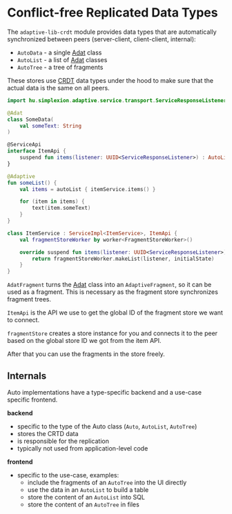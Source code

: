 # Conflict-free Replicated Data Types

The `adaptive-lib-crdt` module provides data types that are automatically synchronized between peers
(server-client, client-client, internal):

* `AutoData` - a single [Adat](../adat/readme.md) class
* `AutoList` - a list of [Adat](../adat/readme.md) classes
* `AutoTree` - a tree of fragments

These stores use [CRDT](https://en.wikipedia.org/wiki/Conflict-free_replicated_data_type) data types under the hood to make sure that the actual data is the same on all peers.

```kotlin
import hu.simplexion.adaptive.service.transport.ServiceResponseListener

@Adat
class SomeData(
    val someText: String
)

@ServiceApi
interface ItemApi {
    suspend fun items(listener: UUID<ServiceResponseListener>) : AutoList<SomeFragment>
}

@Adaptive
fun someList() {
    val items = autoList { itemService.items() }

    for (item in items) {
        text(item.someText)
    }
}

class ItemService : ServiceImpl<ItemService>, ItemApi {
    val fragmentStoreWorker by worker<FragmentStoreWorker>()

    override suspend fun items(listener: UUID<ServiceResponseListener>) : AutoList<SomeFragment> {
        return fragmentStoreWorker.makeList(listener, initialState)
    }
}
```

`AdatFragment` turns the [Adat](../adat/README.md) class into an `AdaptiveFragment`, so it can be used
as a fragment. This is necessary as the fragment store synchronizes fragment trees.

`ItemApi` is the API we use to get the global ID of the fragment store we want to connect.

`fragmentStore` creates a store instance for you and connects it to the peer based on the global store ID we got
from the item API.

After that you can use the fragments in the store freely.

## Internals

Auto implementations have a type-specific backend and a use-case specific frontend.

**backend**

* specific to the type of the Auto class (`Auto`, `AutoList`, `AutoTree`)
* stores the CRTD data
* is responsible for the replication
* typically not used from application-level code

**frontend**

* specific to the use-case, examples:
    * include the fragments of an `AutoTree` into the UI directly
    * use the data in an `AutoList` to build a table
    * store the content of an `AutoList` into SQL
    * store the content of an `AutoTree` in files